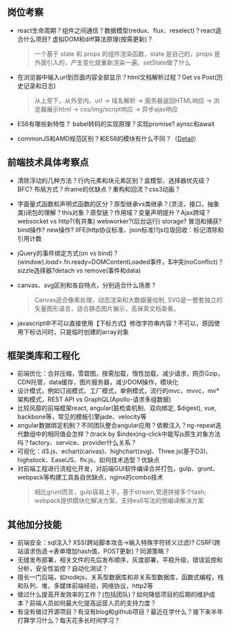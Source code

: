 ## 岗位考察
* react生命周期？组件之间通信？数据模型(redux、flux、reselect)？react适合什么项目? 虚拟DOM和diff算法原理(按需更新)？
  > 一个基于 state 和 props 的组件渲染函数，state 是自己的，props 是外面引入的，产生变化就重新渲染一遍。setState做了什么

* 在浏览器中输入url到页面内容全部显示？html文档解析过程？Get vs Post(历史记录和日志)
  > 从上至下，从外至内。url -> 域名解析 -> 服务器返回HTML响应 -> 浏览器展示html -> css/img/script响应 -> 异步ajax响应

* ES6有哪些新特性？ babel转码的实现原理？实现promise? aynsc和await
* commonJS和AMD规范区别？和ES6的模块有什么不同？（[Detail](../../structure/README.md)）

## 前端技术具体考察点
* 清除浮动的几种方法？行内元素和块元素区别？盒模型、选择器优先级？BFC? 布局方式？iframe的优缺点？重构和回流？css3动画？
* 字面量式函数和声明式函数的区分？原型继承vs类继承？(灵活，接口，抽象类)闭包的理解？this对象？原型链？作用域？变量声明提升？Ajax跨域？websocket vs http?(有并集) webworker?(后台运行) storage? 冒泡和捕获? bind操作? new操作? IIFE(http协议标准、json标准)?js垃圾回收：标记清除和引用计数
* jQuery的事件绑定方式(on vs bind)？$(window).load>$.fn.ready=DOMContentLoaded事件，$冲突(noConflict)？sizzle选择器?detach vs remove(事件和data)
* canvas、svg区别和各自特点，分别适合什么场景？
  > Canvas适合像素处理，动态渲染和大数据量绘制, SVG是一整套独立的矢量图形语言，适合静态图片展示，高保真文档查看。

* javascript中不可以直接使用【下标方式】修改字符串内容？不可以，原因使用下标访问时，只是临时创建的array对象

## 框架类库和工程化
* 前端优化：合并压缩，雪碧图，按需加载，惰性加载，减少请求，网页Gzip，CDN托管，data缓存，图片服务器，减少DOM操作，模块化
* 设计模式，例如订阅模式、工厂模式，单例模式，流行的mvc，mvvc，mv*架构模式，REST API vs GraphQL(Apollo-请求多组数据)
* 比较风靡的前端框架react, angular(脏检查机制、双向绑定, $digest), vue, backbone等，常见的模板引擎jade、velocity等
* angular数据绑定机制？不同团队整合angular应用？依赖注入？ng-repeat迭代数组中的相同值会怎样？(track by $index)ng-click中能写js原生对象方法吗？factory、service、provider什么关系？
* 可视化：d3.js、echart(canvas)、highchart(svg)、Three.js(基于D3)、highstock、EaselJS、flv.js，如何技术选型？优缺点
* 对前端工程进行流程化开发，对前端GUI软件编译合并打包，gulp、grunt、webpack等构建工具各自优缺点，nginx的combo技术
  > 相比grunt而言，gulp容易上手，基于stream,管道拼接多个tash; webpack提供模块化解决方案，支持es6写法的预编译解决方案  

## 其他加分技能
* 前端安全：sql注入? XSS(跨站脚本攻击->输入特殊字符转义过滤)? CSRF(跨站请求伪造->表单增加hash值，POST更新)？同源策略？
* 无缝发布部署，相关文件的先后发布顺序，灰度部署，平稳升级，错误监控和分析，安全性监控？自动化测试？
* 擅长一门后端，如nodejs，关系型数据库和非关系型数据库，函数式编程，栈和队列、堆，多媒体前端经验，网络协议，http2等
* 做过什么提高开发效率的工作？(包括团队)？如何降低项目的后期的维护成本？前端人员如何最大化提高运营人员的支持力度？
* 有没有做过开源项目？有没有blog和github项目？最近在学什么？接下来半年打算学习什么？每天花多长时间学习？

